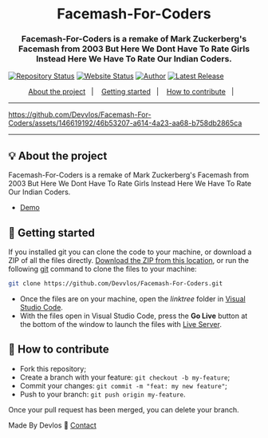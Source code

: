 <h1 align="center">Facemash-For-Coders</h1>
<h3 align="center"> Facemash-For-Coders is a remake of Mark Zuckerberg's Facemash from 2003 But Here We Dont Have To Rate Girls Instead Here We Have To Rate Our Indian Coders.</h3>

[![Repository Status](https://img.shields.io/badge/Repository%20Status-Maintained-dark%20green.svg)](https://github.com/Devvlos/Facemash-For-Coders)
[![Website Status](https://img.shields.io/badge/Website%20Status-Online-green)](https://facemash-for-coders.vercel.app/)
[![Author](https://img.shields.io/badge/Author-Adhish%20Gupta-blue.svg)](https://twitter.com/Devlos_)
[![Latest Release](https://img.shields.io/badge/Latest%20Release-01%20June%202024-yellow.svg)](https://github.com/Devvlos/Facemash-For-Coders)

<p align="center">
  <a href="#-about-the-project">About the project</a>&nbsp;&nbsp;&nbsp;|&nbsp;&nbsp;&nbsp;
  <a href="#-getting-started">Getting started</a>&nbsp;&nbsp;&nbsp;|&nbsp;&nbsp;&nbsp;
  <a href="#-how-to-contribute">How to contribute</a>&nbsp;&nbsp;&nbsp;|&nbsp;&nbsp;&nbsp;
</p>

---

<p align="center">


https://github.com/Devvlos/Facemash-For-Coders/assets/146619192/46b53207-a614-4a23-aa68-b758db2865ca



</p>

---

## 💡 About the project

Facemash-For-Coders is a remake of Mark Zuckerberg's Facemash from 2003 But Here We Dont Have To Rate Girls Instead Here We Have To Rate Our Indian Coders.

- [Demo](https://facemash-for-coders.vercel.app/)

## 🚀 Getting started

If you installed git you can clone the code to your machine, or download a ZIP of all the files directly.
[Download the ZIP from this location](https://github.com/Devvlos/Facemash-For-Coders/archive/refs/heads/main.zip), or run the following [git](https://git-scm.com/downloads) command to clone the files to your machine:

```bash
git clone https://github.com/Devvlos/Facemash-For-Coders.git
```

- Once the files are on your machine, open the _linktree_ folder in [Visual Studio Code](https://code.visualstudio.com/).
- With the files open in Visual Studio Code, press the **Go Live** button at the bottom of the window to launch the files with [Live Server](https://marketplace.visualstudio.com/items?itemName=ritwickdey.LiveServer).

## 🤔 How to contribute

- Fork this repository;
- Create a branch with your feature: `git checkout -b my-feature`;
- Commit your changes: `git commit -m "feat: my new feature"`;
- Push to your branch: `git push origin my-feature`.

Once your pull request has been merged, you can delete your branch.

Made By Devlos :wave: [Contact](https://twitter.com/Devlos_)
